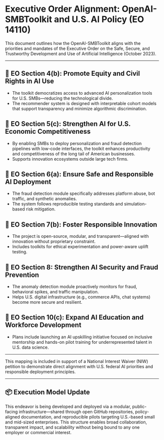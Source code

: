 # Executive Order Alignment: OpenAI-SMBToolkit and U.S. AI Policy (EO 14110)

This document outlines how the OpenAI-SMBToolkit aligns with the priorities and mandates of the Executive Order on the Safe, Secure, and Trustworthy Development and Use of Artificial Intelligence (October 2023).

---

## 🔹 EO Section 4(b): Promote Equity and Civil Rights in AI Use

* The toolkit democratizes access to advanced AI personalization tools for U.S. SMBs—reducing the technological divide.
* The recommender system is designed with interpretable cohort models that support transparency and minimize algorithmic discrimination.

## 🔹 EO Section 5(c): Strengthen AI for U.S. Economic Competitiveness

* By enabling SMBs to deploy personalization and fraud detection pipelines with low-code interfaces, the toolkit enhances productivity and competitiveness of the long tail of American businesses.
* Supports innovation ecosystems outside large tech firms.

## 🔹 EO Section 6(a): Ensure Safe and Responsible AI Deployment

* The fraud detection module specifically addresses platform abuse, bot traffic, and synthetic anomalies.
* The system follows reproducible testing standards and simulation-based risk mitigation.

## 🔹 EO Section 7(b): Foster Responsible Innovation

* The project is open-source, modular, and transparent—aligned with innovation without proprietary constraint.
* Includes toolkits for ethical experimentation and power-aware uplift testing.

## 🔹 EO Section 8: Strengthen AI Security and Fraud Prevention

* The anomaly detection module proactively monitors for fraud, behavioral spikes, and traffic manipulation.
* Helps U.S. digital infrastructure (e.g., commerce APIs, chat systems) become more secure and resilient.

## 🔹 EO Section 10(c): Expand AI Education and Workforce Development

* Plans include launching an AI upskilling initiative focused on inclusive mentorship and hands-on pilot training for underrepresented talent in U.S. data science.

---

This mapping is included in support of a National Interest Waiver (NIW) petition to demonstrate direct alignment with U.S. federal AI priorities and responsible deployment principles.

---

## 📦 Execution Model Update

This endeavor is being developed and deployed via a modular, public-facing infrastructure—shared through open GitHub repositories, policy-aligned documentation, and reproducible pilots targeting U.S.-based small and mid-sized enterprises. This structure enables broad collaboration, transparent impact, and scalability without being bound to any one employer or commercial interest.

